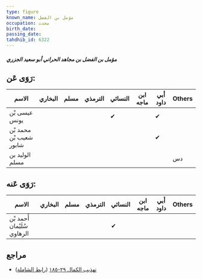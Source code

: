 ```yaml
---
type: figure
known_name: مؤمل بن الفضل
occupation: محدث
birth_date:
passing_date:
tahdhib_id: 6322
---
```

##### مؤمل بن الفضل بن مجاهد الحراني أبو سعيد الجزري

## رَوَى عَن:
| الاسم                   | البخاري | مسلم | الترمذي | النسائي | ابن ماجه | أبي داود | Others |
| ----------------------- | ------- | ---- | ------- | ------- | -------- | -------- | ------ |
| عيسى بْن يونس           |         |      |         | ✔       |          | ✔        |        |
| محمد بْن شعيب بْن شابور |         |      |         |         |          | ✔        |        |
| الوليد بن مسلم          |         |      |         |         |          |          | دس     |
## رَوَى عَنه:
| الاسم                       | البخاري | مسلم | الترمذي | النسائي | ابن ماجه | أبي داود | Others |
| --------------------------- | ------- | ---- | ------- | ------- | -------- | -------- | ------ |
| أَحمد بْن سُلَيْمان الرهاوي |         |      |         | ✔       |          |          |        |
## مراجع
- [تهذيب الكمال ٢٩-١٨٥](obsidian://open?vault=Tahdhib-al-Kamal&file=Figures/٦٣٢٢-مؤمل%20بن%20الفضل%20بن%20مجاهد%20الحراني%20أبو%20سعيد%20الجزري) ([رابط الشاملة](https://shamela.ws/book/3722/15756))
